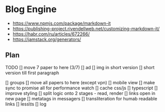 # Blog Engine

* https://www.npmjs.com/package/markdown-it
* https://publishing-project.rivendellweb.net/customizing-markdown-it/
* https://habr.com/ru/articles/672266/
* https://jamstack.org/generators/ 

## Plan

TODO
[] move 7 paper to here (3/7)
[] ad
[] img in short version
[] short version till first paragraph

[] groups
[] move all papers to here (except vpn)
[] mobile view
[] make sync to promise all for performance watch
[] cache css/js
[] typescript
[] improve styling
[] split logic onto 2 stages - read, render
[] links open in new page
[] metatags in messagers
[] transliteration for humab readable links
[] less\ts
[] log